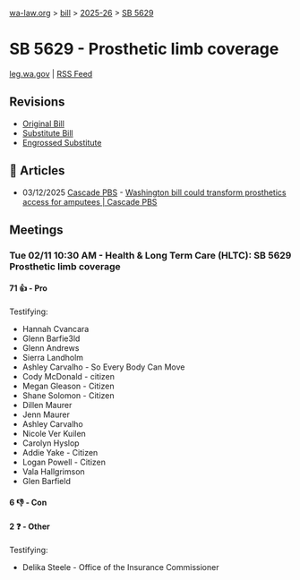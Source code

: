 [wa-law.org](/) > [bill](/bill/) > [2025-26](/bill/2025-26/) > [SB 5629](/bill/2025-26/sb/5629/)

# SB 5629 - Prosthetic limb coverage
[leg.wa.gov](https://app.leg.wa.gov/billsummary?BillNumber=5629&Year=2025&Initiative=false) | [RSS Feed](./rss.xml)

## Revisions
* [Original Bill](1/)
* [Substitute Bill](S/)
* [Engrossed Substitute](S.E/)

## 📰 Articles
* 03/12/2025 [Cascade PBS](/org/cascade_pbs/) - [Washington bill could transform prosthetics access for amputees | Cascade PBS](https://www.cascadepbs.org/politics/2025/03/washington-bill-could-transform-prosthetics-access-amputees/#:~:text=Senate%20Bill%205629)

## Meetings
### Tue 02/11 10:30 AM - Health & Long Term Care (HLTC): SB 5629 Prosthetic limb coverage
#### 71 👍 - Pro
Testifying:
* Hannah Cvancara
* Glenn Barfie3ld
* Glenn Andrews
* Sierra Landholm
* Ashley Carvalho - So Every Body Can Move
* Cody McDonald - citizen
* Megan Gleason - Citizen
* Shane Solomon - Citizen
* Dillen Maurer
* Jenn Maurer
* Ashley Carvalho
* Nicole Ver Kuilen
* Carolyn Hyslop
* Addie Yake - Citizen
* Logan Powell - Citizen
* Vala Hallgrimson
* Glen Barfield

#### 6 👎 - Con

#### 2 ❓ - Other
Testifying:
* Delika Steele - Office of the Insurance Commissioner
